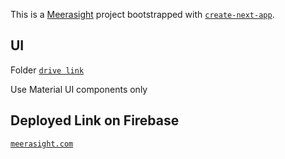 This is a [Meerasight](https://nextjs.org) project bootstrapped with [`create-next-app`](https://nextjs.org/docs/app/api-reference/cli/create-next-app).

## UI

Folder [`drive link`](https://drive.google.com/drive/folders/1i4opZeK_TU_NYoqHZUU59RrwExTb17vx?usp=sharing)

Use Material UI components only

## Deployed Link on Firebase

[`meerasight.com`]("")
